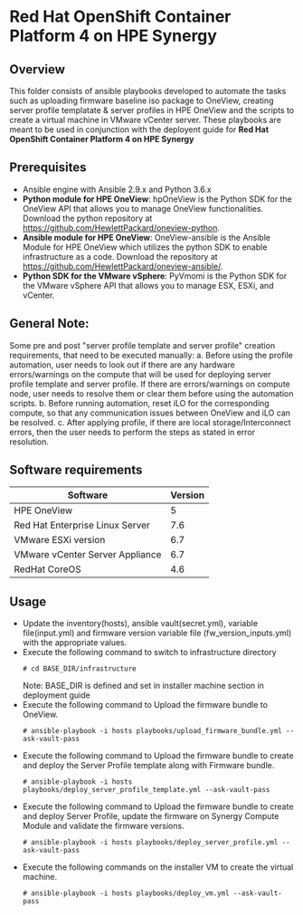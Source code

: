 # Red Hat OpenShift Container Platform 4 on HPE Synergy

## Overview
This folder consists of ansible playbooks developed to automate the tasks such as uploading firmware baseline iso package to OneView, creating server profile templatate & server profiles in HPE OneView and the scripts to create a virtual machine in VMware vCenter server. These playbooks are meant to be used in conjunction with the deployent guide for **Red Hat OpenShift Container Platform 4 on HPE Synergy**

## Prerequisites
- Ansible engine with Ansible 2.9.x and Python  3.6.x
- **Python module for HPE OneView**: hpOneView is the Python SDK for the OneView API that allows you to manage OneView functionalities. Download the python repository at https://github.com/HewlettPackard/oneview-python.
- **Ansible module for HPE OneView**: OneView-ansible is the Ansible Module for HPE OneView which utilizes the python SDK to enable infrastructure as a code. Download the repository at https://github.com/HewlettPackard/oneview-ansible/.
- **Python SDK for the VMware vSphere**: PyVmomi is the Python SDK for the VMware vSphere API that allows you to manage ESX, ESXi, and vCenter.

## General Note:
Some pre and post "server profile template and server profile" creation requirements, that need to be executed manually:
a.	Before using the profile automation, user needs to look out if there are any hardware errors/warnings on the compute that will be used for deploying server profile template and server profile. If there are errors/warnings on compute node, user needs to resolve them or clear them before using the automation scripts. 
b.	Before running automation, reset iLO for the corresponding compute, so that any communication issues between OneView and iLO can be resolved.
c.	After applying profile, if there are local storage/Interconnect errors, then the user needs to perform the steps as stated in error resolution.

 
## Software requirements 
| Software | Version |
|--|--|
| HPE OneView	| 5 |
| Red Hat Enterprise Linux Server	| 7.6 |
| VMware ESXi version | 6.7 |
| VMware vCenter Server Appliance |	6.7 |
| RedHat CoreOS |	4.6 |

## Usage
- Update the inventory(hosts), ansible vault(secret.yml), variable file(input.yml) and firmware version variable file (fw_version_inputs.yml) with the appropriate values.
- Execute the following command to switch to infrastructure directory
    ```
    # cd BASE_DIR/infrastructure
    ```
	Note: BASE_DIR is defined and set in installer machine section in deployment guide
- Execute the following command to Upload the firmware bundle to OneView.
    ```
    # ansible-playbook -i hosts playbooks/upload_firmware_bundle.yml --ask-vault-pass
    ```
- Execute the following command to Upload the firmware bundle to create and deploy the Server Profile template along with Firmware bundle.
    ```
    # ansible-playbook -i hosts playbooks/deploy_server_profile_template.yml --ask-vault-pass
    ```
- Execute the following command to Upload the firmware bundle to create and deploy Server Profile, update the firmware on Synergy Compute Module and validate the firmware versions.
    ```
    # ansible-playbook -i hosts playbooks/deploy_server_profile.yml --ask-vault-pass
    ```
- Execute the following commands on the installer VM to create the virtual machine.
    ``` 
    # ansible-playbook -i hosts playbooks/deploy_vm.yml --ask-vault-pass
    ```